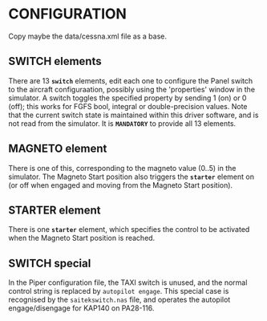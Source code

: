 # CONFIGURATION

Copy maybe the data/cessna.xml file as a base.

## SWITCH elements

There are 13 **`switch`** elements, edit each one to configure the Panel switch to the aircraft configuraation, possibly using the 'properties' window in the simulator. A switch toggles the specified property by sending 1 (on) or 0 (off); this works for FGFS bool, integral or double-precision values. Note that the current switch state is maintained within this driver software, and is not read from the simulator. It is **`MANDATORY`** to provide all 13 elements.

## MAGNETO element

There is one of this, corresponding to the magneto value (0..5) in the simulator. The Magneto Start position also triggers the **`starter`** element on (or off when engaged and moving from the Magneto Start position).

## STARTER element

There is one **`starter`** element, which specifies the control to be activated when the Magneto Start position is reached.


## SWITCH special

In the Piper configuration file, the TAXI switch is unused, and the normal control string is replaced by `autopilot engage`. This special case is recognised by the `saitekswitch.nas` file, and operates the autopilot engage/disengage for KAP140 on PA28-116. 
